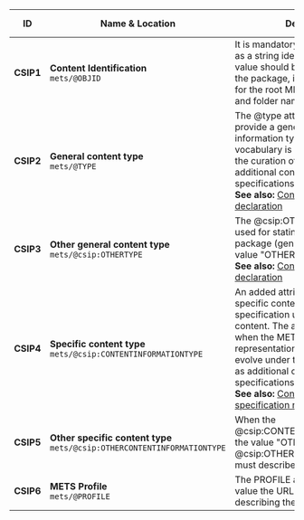 | ID | Name & Location | Description & usage | Cardinality & Level |
| -- | --------------- | ------------------- | ------------------- |
| <a name="CSIP1"></a>**CSIP1** | **Content Identification** <br/> `mets/@OBJID` | It is mandatory to use the @OBJID attribute as a string identifier for the package. The value should be identical to the name/ID of the package, i.e. the name of the root folder, for the root METS document or the name and folder name for a representation. | **1..1** <br/> MUST |
| <a name="CSIP2"></a>**CSIP2** | **General content type** <br/> `mets/@TYPE` | The @type attribute must be used to provide a general description of the content information type of the package. A fixed vocabulary is used which will evolve under the curation of the DILCIS Board as additional content information type specifications are developed. <br/> **See also:** <a href="#VocabularyType" >Content information type declaration</a> | **1..1** <br/> MUST |
| <a name="CSIP3"></a>**CSIP3** | **Other general content type** <br/> `mets/@csip:OTHERTYPE` | The @csip:OTHERTYPE attribute must be used for stating the general type of the package (genre) when @TYPE has the value "OTHER" <br/> **See also:** <a href="#VocabularyType" >Content information type declaration</a> | **0..1** <br/> SHOULD |
| <a name="CSIP4"></a>**CSIP4** | **Specific content type** <br/> `mets/@csip:CONTENTINFORMATIONTYPE` | An added attribute which describes the specific content information type specification used for the transferred content. The attribute is mandatory to use when the METS document describes a representation. The vocabulary is going to evolve under the care of the DILCIS Board as additional content information type specifications are developed. <br/> **See also:** <a href="#VocabularyContentInformationTypeSpecification" >Content information type specification name</a> | **1..1** <br/> SHOULD |
| <a name="CSIP5"></a>**CSIP5** | **Other specific content type** <br/> `mets/@csip:OTHERCONTENTINFORMATIONTYPE` | When the @csip:CONTENTINFORMATIONTYPE uses the value "OTHER" the @csip:OTHERCONTENTINFORMATIONTYPE must describe the content. | **0..1** <br/> MAY |
| <a name="CSIP6"></a>**CSIP6** | **METS Profile** <br/> `mets/@PROFILE` | The PROFILE attribute has to have as its value the URL of the profile used for describing the package. | **1..1** <br/> MUST |
